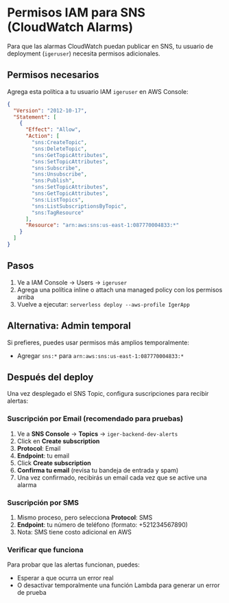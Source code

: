 # Permisos IAM para SNS (CloudWatch Alarms)

Para que las alarmas CloudWatch puedan publicar en SNS, tu usuario de deployment (`igeruser`) necesita permisos adicionales.

## Permisos necesarios

Agrega esta política a tu usuario IAM `igeruser` en AWS Console:

```json
{
  "Version": "2012-10-17",
  "Statement": [
    {
      "Effect": "Allow",
      "Action": [
        "sns:CreateTopic",
        "sns:DeleteTopic",
        "sns:GetTopicAttributes",
        "sns:SetTopicAttributes",
        "sns:Subscribe",
        "sns:Unsubscribe",
        "sns:Publish",
        "sns:SetTopicAttributes",
        "sns:GetTopicAttributes",
        "sns:ListTopics",
        "sns:ListSubscriptionsByTopic",
        "sns:TagResource"
      ],
      "Resource": "arn:aws:sns:us-east-1:087770004833:*"
    }
  ]
}
```

## Pasos

1. Ve a IAM Console → Users → `igeruser`
2. Agrega una política inline o attach una managed policy con los permisos arriba
3. Vuelve a ejecutar: `serverless deploy --aws-profile IgerApp`

## Alternativa: Admin temporal

Si prefieres, puedes usar permisos más amplios temporalmente:
- Agregar `sns:*` para `arn:aws:sns:us-east-1:087770004833:*`

## Después del deploy

Una vez desplegado el SNS Topic, configura suscripciones para recibir alertas:

### Suscripción por Email (recomendado para pruebas)

1. Ve a **SNS Console** → **Topics** → `iger-backend-dev-alerts`
2. Click en **Create subscription**
3. **Protocol**: Email
4. **Endpoint**: tu email
5. Click **Create subscription**
6. **Confirma tu email** (revisa tu bandeja de entrada y spam)
7. Una vez confirmado, recibirás un email cada vez que se active una alarma

### Suscripción por SMS

1. Mismo proceso, pero selecciona **Protocol**: SMS
2. **Endpoint**: tu número de teléfono (formato: +521234567890)
3. Nota: SMS tiene costo adicional en AWS

### Verificar que funciona

Para probar que las alertas funcionan, puedes:
- Esperar a que ocurra un error real
- O desactivar temporalmente una función Lambda para generar un error de prueba


